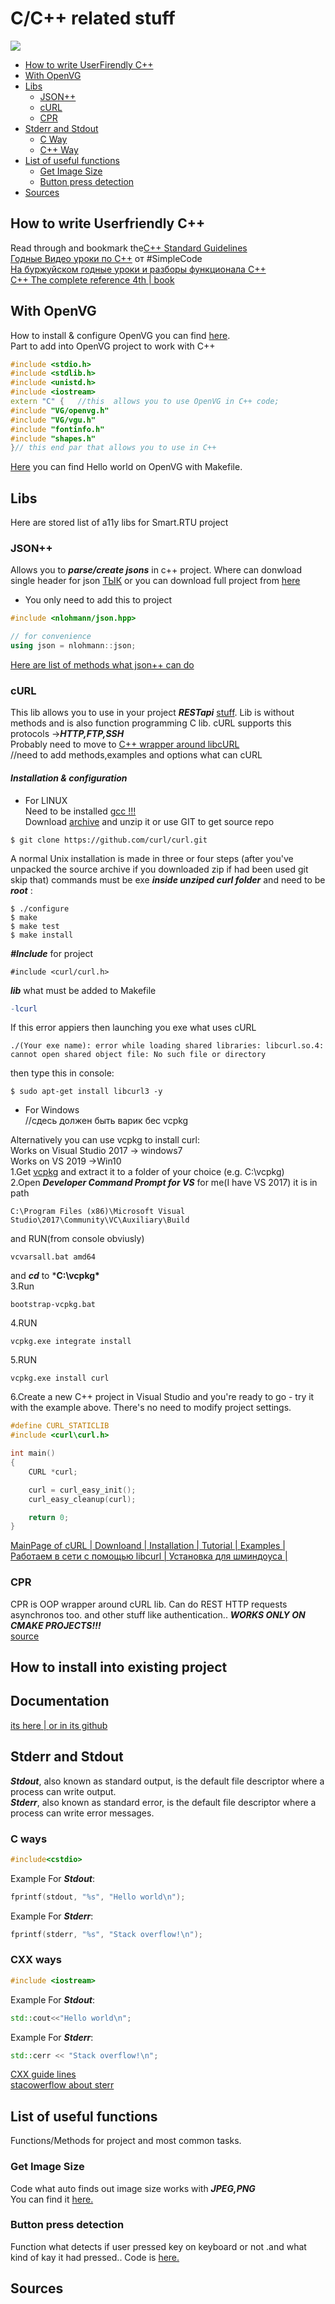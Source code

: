 
# C/C++ related stuff  
<img src="https://imgur.com/Lmr8Dfl.png" ></img> 
- [How to write UserFirendly C++](#how-to-write-userfriendly-c)
- [With OpenVG](#with-openvg)
- [Libs](#libs)  
  - [JSON++](#json)
  - [cURL](#curl)
  - [CPR](#cpr)
- [Stderr and Stdout](#stderr-and-stdout)  
  - [C Way](#c-ways)
  - [C++ Way](#cxx-ways)
- [List of useful functions  ](#list-of-useful-functions)  
  - [Get Image Size](#get-image-size)
  - [Button press detection](#button-press-detection)
- [Sources](#sources)  
## How to write Userfriendly C++
Read through and bookmark the[C++ Standard Guidelines](https://github.com/isocpp/CppCoreGuidelines/blob/master/CppCoreGuidelines.md)  
[Годные Видео уроки по С++](https://www.youtube.com/watch?v=kRcbYLK3OnQ&list=PLQOaTSbfxUtCrKs0nicOg2npJQYSPGO9r) от #SimpleCode  
[На буржуйском годные уроки и разборы функционала С++](https://www.youtube.com/channel/UCEOGtxYTB6vo6MQ-WQ9W_nQ)  
[C++ The complete reference 4th | book](http://160592857366.free.fr/joe/ebooks/ShareData/C++%20-%20The%20Complete%20Reference%204e.pdf)

## With OpenVG
How to install & configure OpenVG you can find [here](https://github.com/RazdolbayOne/GuidesPull/tree/master/OpenVG).    
Part to add into OpenVG project to work with C++
```cpp
#include <stdio.h>
#include <stdlib.h>
#include <unistd.h>
#include <iostream>
extern "C" {   //this  allows you to use OpenVG in C++ code;
#include "VG/openvg.h"
#include "VG/vgu.h"
#include "fontinfo.h"
#include "shapes.h"
}// this end par that allows you to use in C++
```
[Here](https://github.com/RazdolbayOne/GuidesPull/blob/master/C%2B%2B/Simple_Hello_world_with_OpenVG) you can find Hello world on OpenVG with Makefile.
## Libs  
Here are stored list of a11y libs for Smart.RTU project
### JSON++  
Allows you to ***parse/create jsons*** in c++ project.
Where can donwload single header for json [ТЫК](https://github.com/RazdolbayOne/GuidesPull/tree/master/C%2B%2B/JSON%2B%2B) or you can download full project from [here](https://github.com/nlohmann/json)
* You only need to add this to project 
```cpp
#include <nlohmann/json.hpp>

// for convenience
using json = nlohmann::json;
```
[Here are list of methods what json++ can do](https://github.com/nlohmann/json)
### cURL  
This lib allows you to use in your project ***RESTapi*** [stuff](https://flaviocopes.com/http-curl/). Lib is without methods and is also function programming C lib.
cURL supports this protocols ->***HTTP,FTP,SSH***   
Probably need to move to [C++ wrapper around libcURL ](https://github.com/jpbarrette/curlpp)  
//need to add methods,examples and options what can  cURL  
#### ***Installation & configuration*** 
* For LINUX  
Need to be installed [gcc !!!](https://github.com/RazdolbayOne/GuidesPull/tree/master/Make#how-to-install-make)  
Download [archive](https://curl.haxx.se/download.html) and unzip it or use GIT to get source repo  
```shell  
$ git clone https://github.com/curl/curl.git
```
A normal Unix installation is made in three or four steps (after you've unpacked the source archive if you downloaded zip if had been used git skip that) commands must be exe ***inside  unziped curl folder*** and need to be ***root*** :  
```shell
$ ./configure
$ make
$ make test 
$ make install
```
***#Include*** for project  
```
#include <curl/curl.h>  
```
***lib*** what must be added to Makefile  
```Makefile  
-lcurl
```  
If this error appiers then launching you exe what uses cURL  
```text  
./(Your exe name): error while loading shared libraries: libcurl.so.4: cannot open shared object file: No such file or directory 
```
then type this in console:  
```shell  
$ sudo apt-get install libcurl3 -y
```
* For Windows  
//сдесь должен быть варик бес vcpkg   

Alternatively you can use vcpkg to install curl:    
Works on Visual Studio 2017 -> windows7  
Works on VS 2019 ->Win10  
1.Get [vcpkg](https://github.com/microsoft/vcpkg/archive/2019.08.zip) and extract it to a folder of your choice (e.g. C:\vcpkg\)  
2.Open ***Developer Command Prompt for VS***  for me(I have VS 2017) it is in path 
```shell  
C:\Program Files (x86)\Microsoft Visual Studio\2017\Community\VC\Auxiliary\Build
```  
and RUN(from console obviusly)
```shell  
vcvarsall.bat amd64
```
and ***cd*** to ***C:\vcpkg\***  
3.Run  
```
bootstrap-vcpkg.bat
```
4.RUN  
```  
vcpkg.exe integrate install
```
5.RUN  
```  
vcpkg.exe install curl
```
6.Create a new C++ project in Visual Studio and you're ready to go - try it with the example above. There's no need to modify project settings.  
```cpp  
#define CURL_STATICLIB
#include <curl\curl.h>

int main()
{
    CURL *curl;

    curl = curl_easy_init();
    curl_easy_cleanup(curl);

    return 0;
}
```

[MainPage of cURL | ](https://curl.haxx.se/)
[Downloand | ](https://curl.haxx.se/download.html)
[Installation | ](https://curl.haxx.se/docs/install.html)
[Tutorial | ](https://curl.haxx.se/libcurl/c/libcurl-tutorial.html)
[Examples | ](https://curl.haxx.se/libcurl/c/example.html)
[Работаем в сети с помощью libcurl | ](https://www.programmersforum.ru/showthread.php?t=60338)
[Установка для шминдоуса | ](https://stackoverflow.com/questions/53861300/how-do-you-properly-install-libcurl-for-use-in-visual-studio-2017)  
### CPR  
CPR is OOP wrapper around cURL lib. Can do REST HTTP requests asynchronos too. and other stuff like authentication.. ***WORKS ONLY ON CMAKE PROJECTS!!!***   
[source](https://github.com/whoshuu/cpr)  
## How to install into existing project  

## Documentation  
[its here | ](https://whoshuu.github.io/cpr/)[or in its github ](https://github.com/whoshuu/cpr)  
## Stderr and Stdout  
***Stdout***, also known as standard output, is the default file descriptor where a process can write output.  
***Stderr***, also known as standard error, is the default file descriptor where a process can write error messages.    
### C ways  
```C  
#include<cstdio>
```  
Example For ***Stdout***:  
```C  
fprintf(stdout, "%s", "Hello world\n");
```  
Example For ***Stderr***:  
```C  
fprintf(stderr, "%s", "Stack overflow!\n"); 
```  
### CXX ways  
```C++  
#include <iostream>
```  
Example For ***Stdout***:  
```C++  
std::cout<<"Hello world\n";
```  
Example For ***Stderr***:  
```C++  
std::cerr << "Stack overflow!\n";
```  
[CXX guide lines](http://www.cplusplus.com/doc/tutorial/basic_io/)  
[stacowerflow about sterr](https://stackoverflow.com/questions/39002052/how-i-can-print-to-stderr-in-c)  
  
## List of useful functions  
Functions/Methods for project and most common tasks.  
### Get Image Size
Code what auto finds out image size works with ***JPEG,PNG***  
You can find it [here.](https://github.com/RazdolbayOne/GuidesPull/blob/master/C%2B%2B/Usefull_functions/Get_Image_Size_func.txt)
### Button press detection
Function what detects if user pressed key on keyboard or not .and what kind of kay it had pressed.. 
Code is [here.](https://github.com/RazdolbayOne/GuidesPull/blob/master/C%2B%2B/Usefull_functions/Button_press_detection_check_func)
## Sources
